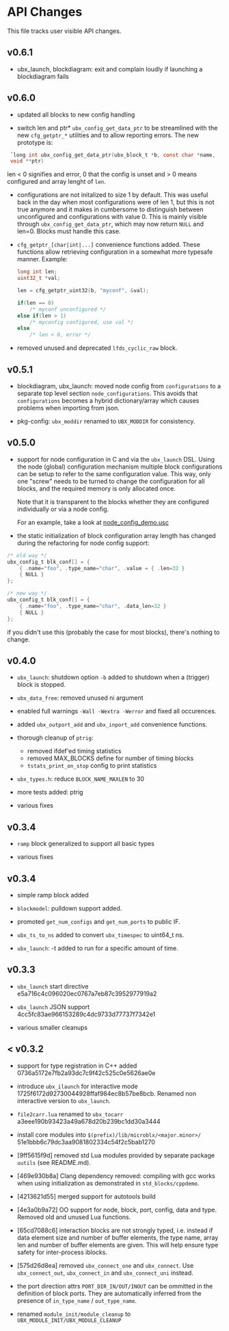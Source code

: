 API Changes
===========

This file tracks user visible API changes.

## v0.6.1

- ubx_launch, blockdiagram: exit and complain loudly if launching a
  blockdiagram fails

## v0.6.0

- updated all blocks to new config handling

- switch len and ptr* `ubx_config_get_data_ptr` to be streamlined with
  the new `cfg_getptr_*` utilities and to allow reporting errors. The
  new prototype is:

```C
 `long int ubx_config_get_data_ptr(ubx_block_t *b, const char *name,
 void **ptr)
 ```
  len < 0 signifies and error, 0 that the config is unset and > 0
  means configured and array lenght of `len`.

- configurations are not initalized to size 1 by default. This was
  useful back in the day when most configurations were of len 1, but
  this is not true anymore and it makes in cumbersome to distinguish
  between unconfigured and configurations with value 0. This is mainly
  visible through `ubx_config_get_data_ptr`, which may now return
  `NULL` and len=0. Blocks must handle this case.

- `cfg_getptr_[char|int|...]` convenience functions added. These
  functions allow retrieving configuration in a somewhat more typesafe
  manner. Example:

  ```C
  long int len;
  uint32_t *val;

  len = cfg_getptr_uint32(b, "myconf", &val);

  if(len == 0)
	  /* myconf unconfigured */
  else if(len > 1)
	  /* myconfig configured, use val */
  else
	  /* len < 0, error */
  ```

- removed unused and deprecated `lfds_cyclic_raw` block.

## v0.5.1

- blockdiagram, ubx_launch: moved node config from `configurations` to
  a separate top level section `node_configurations`. This avoids that
  `configurations` becomes a hybrid dictionary/array which causes
  problems when importing from json.

- pkg-config: `ubx_moddir` renamed to `UBX_MODDIR` for consistency.

## v0.5.0

- support for node configuration in C and via the `ubx_launch`
  DSL. Using the node (global) configuration mechanism multiple block
  configurations can be setup to refer to the same configuration
  value. This way, only one "screw" needs to be turned to change the
  configuration for all blocks, and the required memory is only
  allocated once.

  Note that it is transparent to the blocks whether they are
  configured individually or via a node config.

  For an example, take a look at
  [node_config_demo.usc](examples/systemmodels/node_config_demo.usc)

- the static initialization of block configuration array length has
  changed during the refactoring for node config support:

```C
/* old way */
ubx_config_t blk_conf[] = {
	{ .name="foo", .type_name="char", .value = { .len=32 }
	{ NULL }
};
```

```C
/* new way */
ubx_config_t blk_conf[] = {
	{ .name="foo", .type_name="char", .data_len=32 }
	{ NULL }
};
```

  if you didn't use this (probably the case for most blocks), there's
  nothing to change.

## v0.4.0

- `ubx_launch`: shutdown option `-b` added to shutdown when a
  (trigger) block is stopped.

- `ubx_data_free`: removed unused ni argument

- enabled full warnings `-Wall -Wextra -Werror` and fixed all
  occurences.

- added `ubx_outport_add` and `ubx_inport_add` convenience functions.

- thorough cleanup of `ptrig`:
  - removed ifdef'ed timing statistics
  - removed MAX_BLOCKS define for number of timing blocks
  - `tstats_print_on_stop` config to print statistics


- `ubx_types.h`: reduce `BLOCK_NAME_MAXLEN` to 30

- more tests added: ptrig

- various fixes

## v0.3.4

- `ramp` block generalized to support all basic types

- various fixes

## v0.3.4

- simple ramp block added

- `blockmodel`: pulldown support added.

- promoted `get_num_configs` and `get_num_ports` to public IF.

- `ubx_ts_to_ns` added to convert `ubx_timespec` to uint64_t ns.

- `ubx_launch`: -t added to run for a specific amount of time.

## v0.3.3

- `ubx_launch` start directive
  e5a716c4c096020ec0767a7eb87c3952977919a2

- `ubx_launch` JSON support 4cc5fc83ae966153289c4dc9733d77737f7342e1

- various smaller cleanups

## < v0.3.2
- support for type registration in C++ added
  0736a5172e7fb2a93dc7c9f42c525c0e5626ae0e

- introduce `ubx_ilaunch` for interactive mode
  1725f6172d92730044928ffaf984ec8b57be8bcb. Renamed non interactive
  version to `ubx_launch`.

- `file2carr.lua` renamed to `ubx_tocarr`
  a3eee190b93423a49a678d20b239bc1dd30a3444

- install core modules into `$(prefix)/lib/microblx/<major.minor>/`
  51e1bbb6c79dc3aa9081802334c54f2c5bab1270

- [9ff5615f9d] removed std Lua modules provided by separate package
  `uutils` (see README.md).

- [469e930b8a] Clang dependency removed: compiling with gcc works when
   using initialization as demonstrated in `std_blocks/cppdemo`.

- [4213621d55] merged support for autotools build

- [4e3a0b9a72] OO support for node, block, port, config, data and
  type. Removed old and unused Lua functions.

- [65cd7088c6] interaction blocks are not strongly typed, i.e. instead
  if data element size and number of buffer elements, the type name,
  array len and number of buffer elements are given. This will help
  ensure type safety for inter-process iblocks.

- [575d26d8ea] removed `ubx_connect_one` and `ubx_connect`. Use
  `ubx_connect_out`, `ubx_connect_in` and `ubx_connect_uni` instead.

- the port direction attrs `PORT_DIR_IN/OUT/INOUT` can be ommitted in
  the definition of block ports. They are automatically inferred from
  the presence of `in_type_name` / `out_type_name`.

- renamed `module_init/module_cleanup` to
  `UBX_MODULE_INIT/UBX_MODULE_CLEANUP`
